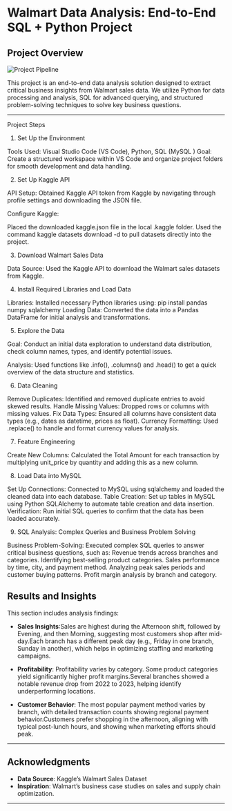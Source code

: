 # Walmart Data Analysis: End-to-End SQL + Python Project 

## Project Overview

![Project Pipeline](https://github.com/najirh/Walmart_SQL_Python/blob/main/walmart_project-piplelines.png)


This project is an end-to-end data analysis solution designed to extract critical business insights from Walmart sales data. We utilize Python for data processing and analysis, SQL for advanced querying, and structured problem-solving techniques to solve key business questions.

---

Project Steps

1. Set Up the Environment

Tools Used: Visual Studio Code (VS Code), Python, SQL (MySQL )
Goal: Create a structured workspace within VS Code and organize project folders for smooth development and data handling.

2. Set Up Kaggle API

API Setup: Obtained Kaggle API token from Kaggle by navigating through profile settings and downloading the JSON file.

Configure Kaggle:

Placed the downloaded kaggle.json file in the local .kaggle folder.
Used the command kaggle datasets download -d <dataset-path> to pull datasets directly into the project.

3. Download Walmart Sales Data

Data Source: Used the Kaggle API to download the Walmart sales datasets from Kaggle.

4. Install Required Libraries and Load Data

Libraries: Installed necessary Python libraries using:
pip install pandas numpy sqlalchemy 
Loading Data: Converted the data into a Pandas DataFrame for initial analysis and transformations.

5. Explore the Data

Goal: Conduct an initial data exploration to understand data distribution, check column names, types, and identify potential issues.

Analysis: Used functions like .info(), .columns() and .head() to get a quick overview of the data structure and statistics.

6. Data Cleaning

Remove Duplicates: Identified and removed duplicate entries to avoid skewed results.
Handle Missing Values: Dropped rows or columns with missing values.
Fix Data Types: Ensured all columns have consistent data types (e.g., dates as datetime, prices as float).
Currency Formatting: Used .replace() to handle and format currency values for analysis.


7. Feature Engineering

Create New Columns: Calculated the Total Amount for each transaction by multiplying unit_price by quantity and adding this as a new column.

8. Load Data into MySQL 

Set Up Connections: Connected to MySQL  using sqlalchemy and loaded the cleaned data into each database.
Table Creation: Set up tables in  MySQL  using Python SQLAlchemy to automate table creation and data insertion.
Verification: Run initial SQL queries to confirm that the data has been loaded accurately.

9. SQL Analysis: Complex Queries and Business Problem Solving

Business Problem-Solving: Executed complex SQL queries to answer critical business questions, such as:
Revenue trends across branches and categories.
Identifying best-selling product categories.
Sales performance by time, city, and payment method.
Analyzing peak sales periods and customer buying patterns.
Profit margin analysis by branch and category.


## Results and Insights

This section includes analysis findings:
- **Sales Insights**:Sales are highest during the Afternoon shift, followed by Evening, and then Morning, suggesting most customers shop after mid-day.Each branch has a different peak day (e.g., Friday in one branch, Sunday in another), which helps in optimizing staffing and marketing campaigns.
  
- **Profitability**: Profitability varies by category. Some product categories yield significantly higher profit margins.Several branches showed a notable revenue drop from 2022 to 2023, helping identify underperforming locations.
  
- **Customer Behavior**: The most popular payment method varies by branch, with detailed transaction counts showing regional payment behavior.Customers prefer shopping in the afternoon, aligning with typical post-lunch hours, and showing when marketing efforts should peak.


---

## Acknowledgments

- **Data Source**: Kaggle’s Walmart Sales Dataset
- **Inspiration**: Walmart’s business case studies on sales and supply chain optimization.

---

